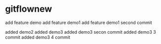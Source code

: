 # gitflownew
add feature demo
add feature demo1 
add feature demo1 second commit

added  demo2 
added  demo3
 added demo3 secon commit
 added demo3 3 commit
 added demo3 4  commit
